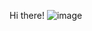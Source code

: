 Hi there! ![image](https://user-images.githubusercontent.com/47586205/147543167-f34f6c3a-3152-454d-a50f-1e5987fdb2ff.png)


